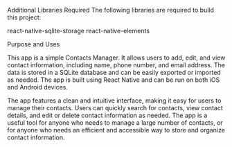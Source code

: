 Additional Libraries Required
The following libraries are required to build this project:

react-native-sqlite-storage
react-native-elements

Purpose and Uses

This app is a simple Contacts Manager. It allows users to add, edit, and view contact information, including name, phone number, and email address. The data is stored in a SQLite database and can be easily exported or imported as needed. The app is built using React Native and can be run on both iOS and Android devices.

The app features a clean and intuitive interface, making it easy for users to manage their contacts. Users can quickly search for contacts, view contact details, and edit or delete contact information as needed. The app is a useful tool for anyone who needs to manage a large number of contacts, or for anyone who needs an efficient and accessible way to store and organize contact information.